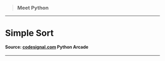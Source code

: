 > ### Meet Python 
 --- 
 # Simple Sort
 #### Source: [codesignal.com](https://codesignal.com/) Python Arcade 
 --- 
